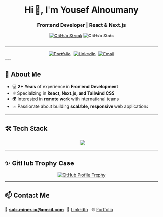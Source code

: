 <h1 align="center">Hi 👋, I'm Yousef Alnoumany</h1>
<h3 align="center">Frontend Developer | React & Next.js </h3>

<p align="center">
<a href="https://git.io/streak-stats"><img src="https://streak-stats.demolab.com?user=ousey-ousey&theme=dark&border_radius=7" alt="GitHub Streak" /></a>
    <img src="https://github-readme-stats.vercel.app/api?username=ousey-ousey&show_icons=true&theme=dark" alt="GitHub Stats" />
 
  
  <br>

  <div style="display: flex; justify-content: center; gap: 15px; flex-wrap: wrap;">

  </div>
</p>

---
<div style="display: flex; justify-content: center; align-items: center; gap: 10px;">
  <a href="https://yalnoumany.vercel.app" target="_blank">
    <img src="https://img.shields.io/badge/Portfolio-Visit%20Now-48A0E4?style=for-the-badge&logo=vercel" alt="Portfolio"/>
  </a>
  <a href="https://linkedin.com/in/yousef-alnoumany" target="_blank">
    <img src="https://img.shields.io/badge/LinkedIn-Profile-0A66C2?style=for-the-badge&logo=linkedin" alt="LinkedIn"/>
  </a>
  <a href="mailto:solo.miner.oo@gmail.com">
    <img src="https://img.shields.io/badge/Email-Contact%20Me-EA4335?style=for-the-badge&logo=gmail" alt="Email"/>
  </a>
</div>
---

## 🚀 About Me  
- 💻 **2+ Years** of experience in **Frontend Development**  
- ⚛ Specializing in **React, Next.js, and Tailwind CSS**  
- 🌍 Interested in **remote work** with international teams  
- 📈 Passionate about building **scalable, responsive** web applications  


---

## 🛠 Tech Stack  
<p align="center">
  <img src="https://skillicons.dev/icons?i=html,css,js,ts,react,nextjs,materialui,tailwind,git,github,vscode" />
</p>

---

## ✨ GitHub Trophy Case
<p align="center">
  <a href="https://github.com/ryo-ma/github-profile-trophy">
    <img src="https://github-profile-trophy.vercel.app/?username=ousey-ousey&theme=dracula" alt="GitHub Profile Trophy" />
  </a>
</p>

---

## 📫 Contact Me  
📧 **solo.miner.oo@gmail.com**  
🔗 [LinkedIn](https://linkedin.com/in/yousef-alnoumany)  
🌐 [Portfolio](https://yalnoumany.vercel.app)
